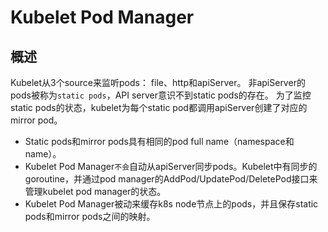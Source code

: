 # Kubelet Pod Manager
## 概述
Kubelet从3个source来监听pods： file、http和apiServer。
非apiServer的pods被称为`static pods`，API server意识不到static pods的存在。
为了监控static pods的状态，kubelet为每个static pod都调用apiServer创建了对应的mirror pod。

* Static pods和mirror pods具有相同的pod full name（namespace和name）。
* Kubelet Pod Manager`不会`自动从apiServer同步pods。Kubelet中有同步的goroutine，并通过pod manager的AddPod/UpdatePod/DeletePod接口来管理kubelet pod manager的状态。
* Kubelet Pod Manager被动来缓存k8s node节点上的pods，并且保存static pods和mirror pods之间的映射。


 


